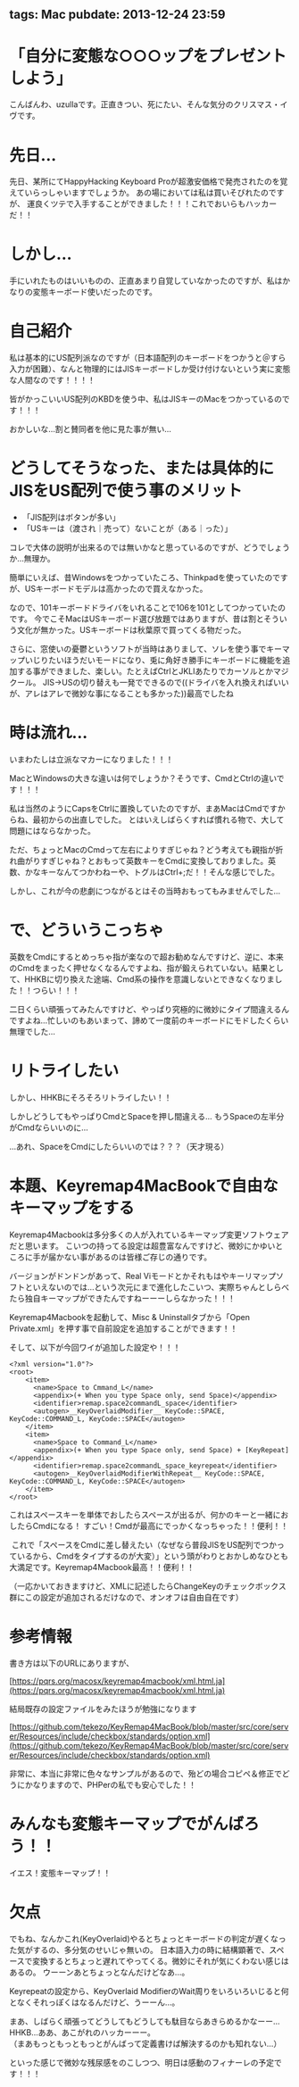 tags: Mac
pubdate: 2013-12-24 23:59
---
# 「自分に変態な○○○ップをプレゼントしよう」

こんばんわ、uzullaです。正直きつい、死にたい、そんな気分のクリスマス・イヴです。


# 先日…

先日、某所にてHappyHacking Keyboard Proが超激安価格で発売されたのを覚えていらっしゃいますでしょうか。
あの場においては私は買いそびれたのですが、  運良くツテで入手することができました！！！これでおいらもハッカーだ！！


# しかし…

手にいれたものはいいものの、正直あまり自覚していなかったのですが、私はかなりの変態キーボード使いだったのです。


# 自己紹介
私は基本的にUS配列派なのですが（日本語配列のキーボードをつかうと＠すら入力が困難）、なんと物理的にはJISキーボードしか受け付けないという実に変態な人間なのです！！！！

皆がかっこいいUS配列のKBDを使う中、私はJISキーのMacをつかっているのです！！！


おかしいな…割と賛同者を他に見た事が無い…


# どうしてそうなった、または具体的にJISをUS配列で使う事のメリット

* 「JIS配列はボタンが多い」
* 「USキーは（渡され｜売って）ないことが（ある｜った）」

コレで大体の説明が出来るのでは無いかなと思っているのですが、どうでしょうか…無理か。


簡単にいえば、昔Windowsをつかっていたころ、Thinkpadを使っていたのですが、USキーボードモデルは高かったので買えなかった。

なので、101キーボードドライバをいれることで106を101としてつかっていたのです。
今でこそMacはUSキーボード選び放題ではありますが、昔は割とそういう文化が無かった。USキーボードは秋葉原で買ってくる物だった。


さらに、窓使いの憂鬱というソフトが当時はありまして、ソレを使う事でキーマップいじりたいほうだいモードになり、兎に角好き勝手にキーボードに機能を追加する事ができました、楽しい。たとえばCtrlとJKLIあたりでカーソルとかマジクール。
JIS->USの切り替えも一発でできるので((ドライバを入れ換えればいいが、アレはアレで微妙な事になることも多かった))最高でしたね


# 時は流れ…

いまわたしは立派なマカーになりました！！！


MacとWindowsの大きな違いは何でしょうか？そうです、CmdとCtrlの違いです！！！


私は当然のようにCapsをCtrlに置換していたのですが、まあMacはCmdですからね、最初からの出直しでした。
とはいえしばらくすれば慣れる物で、大して問題にはならなかった。

ただ、ちょっとMacのCmdって左右によりすぎじゃね？どう考えても親指が折れ曲がりすぎじゃね？とおもって英数キーをCmdに変換しておりました。英数、かなキーなんてつかわねーや、トグルはCtrl+;だ！！そんな感じでした。


しかし、これが今の悲劇につながるとはその当時おもってもみませんでした…


# で、どういうこっちゃ

英数をCmdにするとめっちゃ指が楽なので超お勧めなんですけど、逆に、本来のCmdをまったく押せなくなるんですよね、指が鍛えられていない。結果として、HHKBに切り換えた途端、Cmd系の操作を意識しないとできなくなりました！！つらい！！！

二日くらい頑張ってみたんですけど、やっぱり究極的に微妙にタイプ間違えるんですよね…忙しいのもあいまって、諦めて一度前のキーボードにモドしたくらい無理でした…


# リトライしたい

しかし、HHKBにそろそろリトライしたい！！

しかしどうしてもやっぱりCmdとSpaceを押し間違える…
もうSpaceの左半分がCmdならいいのに…


…あれ、SpaceをCmdにしたらいいのでは？？？（天才現る）


# 本題、Keyremap4MacBookで自由なキーマップをする

Keyremap4Macbookは多分多くの人が入れているキーマップ変更ソフトウェアだと思います。
こいつの持ってる設定は超豊富なんですけど、微妙にかゆいところに手が届かない事があるのは皆様ご存じの通りです。

バージョンがドンドンがあって、Real Viモードとかそれもはやキーリマップソフトといえないのでは…という次元にまで進化したこいつ、実際ちゃんとしらべたら独自キーマップができたんですねーーーしらなかった！！！

Keyremap4Macbookを起動して、Misc & Uninstallタブから「Open Private.xml」を押す事で自前設定を追加することができます！！

そして、以下が今回ワイが追加した設定や！！！


    <?xml version="1.0"?>
    <root>
        <item>
          <name>Space to Cmmand_L</name>
          <appendix>(+ When you type Space only, send Space)</appendix>
          <identifier>remap.space2commandL_space</identifier>
          <autogen>__KeyOverlaidModifier__ KeyCode::SPACE, KeyCode::COMMAND_L, KeyCode::SPACE</autogen>
        </item>
        <item>
          <name>Space to Command_L</name>
          <appendix>(+ When you type Space only, send Space) + [KeyRepeat]</appendix>
          <identifier>remap.space2commandL_space_keyrepeat</identifier>
          <autogen>__KeyOverlaidModifierWithRepeat__ KeyCode::SPACE, KeyCode::COMMAND_L, KeyCode::SPACE</autogen>
        </item>
    </root>

これはスペースキーを単体でおしたらスペースが出るが、何かのキーと一緒におしたらCmdになる！
すごい！Cmdが最高にでっかくなっちゃった！！便利！！

 これで「スペースをCmdに差し替えたい（なぜなら普段JISをUS配列でつかっているから、Cmdをタイプするのが大変）」という頭がわりとおかしめなひとも大満足です。Keyremap4Macbook最高！！便利！！


（一応かいておきますけど、XMLに記述したらChangeKeyのチェックボックス群にこの設定が追加されるだけなので、オンオフは自由自在です）


# 参考情報

書き方は以下のURLにありますが、

[https://pqrs.org/macosx/keyremap4macbook/xml.html.ja](https://pqrs.org/macosx/keyremap4macbook/xml.html.ja)

結局既存の設定ファイルをみたほうが勉強になります

[https://github.com/tekezo/KeyRemap4MacBook/blob/master/src/core/server/Resources/include/checkbox/standards/option.xml](https://github.com/tekezo/KeyRemap4MacBook/blob/master/src/core/server/Resources/include/checkbox/standards/option.xml)


非常に、本当に非常に色々なサンプルがあるので、殆どの場合コピペ＆修正でどうにかなりますので、PHPerの私でも安心でした！！


# みんなも変態キーマップでがんばろう！！

イエス！変態キーマップ！！


# 欠点
でもね、なんかこれ(KeyOverlaid)やるとちょっとキーボードの判定が遅くなった気がするの、多分気のせいじゃ無いの。
日本語入力の時に結構顕著で、スペースで変換するとちょっと遅れてやってくる。微妙にそれが気にくわない感じはあるの。
ウーーンあとちょっとなんだけどなあ…。

Keyrepeatの設定から、KeyOverlaid ModifierのWait周りをいろいろいじると何となくそれっぽくはなるんだけど、うーーん…。

まあ、しばらく頑張ってどうしてもどうしても駄目ならあきらめるかなーー…HHKB…ああ、あこがれのハッカーーー。  
（まあもっともっともっとがんばって定義書けば解決するのかも知れない…）



といった感じで微妙な残尿感をのこしつつ、明日は感動のフィナーレの予定です！！！
